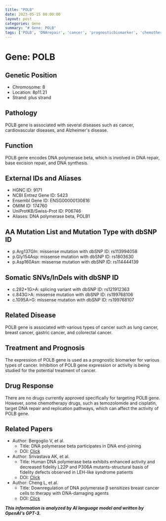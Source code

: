 ```yaml
---
title: "POLB"
date: 2023-05-15 00:00:00
layout: post
categories: Gene
summary: "# Gene: POLB"
tags: ['POLB', 'DNArepair', 'cancer', 'prognosticbiomarker', 'chemotherapy', 'geneticinformation', 'mutation', 'drugresponse']
---
```


# Gene: POLB

## Genetic Position
- Chromosome: 8
- Location: 8p11.21
- Strand: plus strand

## Pathology
POLB gene is associated with several diseases such as cancer, cardiovascular diseases, and Alzheimer's disease.

## Function
POLB gene encodes DNA polymerase beta, which is involved in DNA repair, base excision repair, and DNA synthesis.

## External IDs and Aliases
- HGNC ID: 9171
- NCBI Entrez Gene ID: 5423
- Ensembl Gene ID: ENSG00000130816
- OMIM ID: 174760
- UniProtKB/Swiss-Prot ID: P06746
- Aliases: DNA polymerase beta, POLB1

## AA Mutation List and Mutation Type with dbSNP ID
- p.Arg137Gln: missense mutation with dbSNP ID: rs113994058
- p.Gly154Asp: missense mutation with dbSNP ID: rs1803630
- p.Asp160Asn: missense mutation with dbSNP ID: rs114444139

## Somatic SNVs/InDels with dbSNP ID
- c.282+1G>A: splicing variant with dbSNP ID: rs121912363
- c.843G>A: missense mutation with dbSNP ID: rs199768106
- c.1095A>G: missense mutation with dbSNP ID: rs199768107

## Related Disease
POLB gene is associated with various types of cancer such as lung cancer, breast cancer, gastric cancer, and colorectal cancer.

## Treatment and Prognosis
The expression of POLB gene is used as a prognostic biomarker for various types of cancer. Inhibition of POLB gene expression or activity is being studied for the potential treatment of cancer.

## Drug Response
There are no drugs currently approved specifically for targeting POLB gene. However, some chemotherapy drugs, such as temozolomide and cisplatin, target DNA repair and replication pathways, which can affect the activity of POLB gene.

## Related Papers
- Author: Bergoglio V, et al.
  - Title: DNA polymerase beta participates in DNA end-joining
  - DOI: [Click](https://doi.org/10.1093/nar/gkh878)
- Author: Srivastava AK, et al.
  - Title: Human DNA polymerase beta exhibits enhanced activity and decreased fidelity L22P and P306A mutants-structural basis of fidelity defects observed in LEH-like syndrome patients
  - DOI: [Click](https://doi.org/10.1093/nar/gkv1227)
- Author: Cheng L, et al.
  - Title: Downregulation of DNA polymerase β sensitizes breast cancer cells to therapy with DNA-damaging agents
  - DOI: [Click](https://doi.org/10.1038/srep37877)

**_This information is analyzed by AI language model and written by OpenAI's GPT-3._**